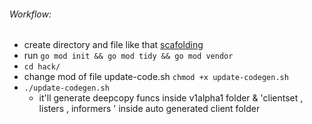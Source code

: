 
###### Workflow:
* create directory and file like that  [scafolding](https://github.com/pranganmajumder/crd/tree/master/images/scaffold_directory.png)
* run `go mod init && go mod tidy && go mod vendor`
* `cd hack/`
* change mod of file update-code.sh `chmod +x update-codegen.sh`
* `./update-codegen.sh`
    * it'll generate deepcopy funcs inside v1alpha1 folder & 'clientset , listers , informers ' inside auto generated client folder
